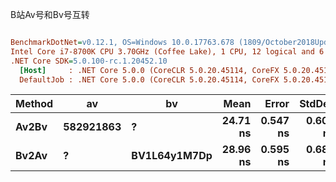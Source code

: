 B站Av号和Bv号互转

``` ini

BenchmarkDotNet=v0.12.1, OS=Windows 10.0.17763.678 (1809/October2018Update/Redstone5)
Intel Core i7-8700K CPU 3.70GHz (Coffee Lake), 1 CPU, 12 logical and 6 physical cores
.NET Core SDK=5.0.100-rc.1.20452.10
  [Host]     : .NET Core 5.0.0 (CoreCLR 5.0.20.45114, CoreFX 5.0.20.45114), X64 RyuJIT
  DefaultJob : .NET Core 5.0.0 (CoreCLR 5.0.20.45114, CoreFX 5.0.20.45114), X64 RyuJIT
```

| Method |        av |           bv |     Mean |    Error |   StdDev |
|------- |---------- |------------- |---------:|---------:|---------:|
|  **Av2Bv** | **582921863** |            **?** | **24.71 ns** | **0.547 ns** | **0.608 ns** |
|  **Bv2Av** |         **?** | **BV1L64y1M7Dp** | **28.96 ns** | **0.595 ns** | **0.685 ns** |
